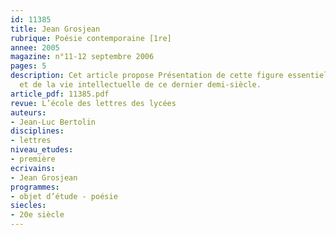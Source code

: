 ```yaml
---
id: 11385
title: Jean Grosjean
rubrique: Poésie contemporaine [1re]
annee: 2005
magazine: n°11-12 septembre 2006
pages: 5
description: Cet article propose Présentation de cette figure essentielle de la poésie
  et de la vie intellectuelle de ce dernier demi-siècle.
article_pdf: 11385.pdf
revue: L’école des lettres des lycées
auteurs:
- Jean-Luc Bertolin
disciplines:
- lettres
niveau_etudes:
- première
ecrivains:
- Jean Grosjean
programmes:
- objet d’étude - poésie
siecles:
- 20e siècle
---
```

